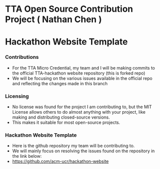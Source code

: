 # TTA Open Source Contribution Project ( Nathan Chen )
# Hackathon Website Template

### Contributions
- For the TTA Micro Credential, my team and I will be making commits to the official TTA-hackathon website repository (this is forked repo)
- We will be focusing on the various issues available in the official repo and reflecting the changes made in this branch 

### Licensing
- No license was found for the project I am contributing to, but the MIT License allows others to do almost anything with your project, like making and distributing closed-source versions. 
- This makes it suitable for most open-source projects.

### Hackathon Website Template
- Here is the github repository my team will be contributing to. 
- We will mainly focus on resolving the issues found on the repository in the link below: 
- https://github.com/acm-ucr/hackathon-website


